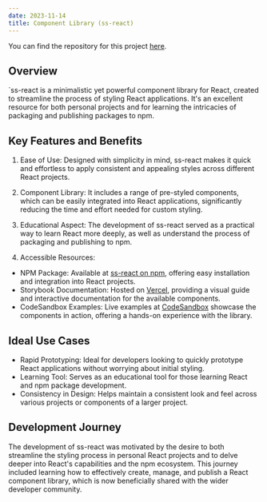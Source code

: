 ```yaml
---
date: 2023-11-14
title: Component Library (ss-react)
---
```


You can find the repository for this project [here](https://github.com/djmunro/ss-react).

## Overview

`ss-react is a minimalistic yet powerful component library for React, created to streamline the process of styling React applications. It's an excellent resource for both personal projects and for learning the intricacies of packaging and publishing packages to npm.

## Key Features and Benefits

1. Ease of Use: Designed with simplicity in mind, ss-react makes it quick and effortless to apply consistent and appealing styles across different React projects.

2. Component Library: It includes a range of pre-styled components, which can be easily integrated into React applications, significantly reducing the time and effort needed for custom styling.

3. Educational Aspect: The development of ss-react served as a practical way to learn React more deeply, as well as understand the process of packaging and publishing to npm.

4. Accessible Resources:

- NPM Package: Available at [ss-react on npm](https://www.npmjs.com/package/ss-react), offering easy installation and integration into React projects.
- Storybook Documentation: Hosted on [Vercel](https://ss-react.davidmunro.vercel.app/?path=/story/button--basic), providing a visual guide and interactive documentation for the available components.
- CodeSandbox Examples: Live examples at [CodeSandbox](https://codesandbox.io/s/ssreactcomponents-ob3nn) showcase the components in action, offering a hands-on experience with the library.

## Ideal Use Cases

- Rapid Prototyping: Ideal for developers looking to quickly prototype React applications without worrying about initial styling.
- Learning Tool: Serves as an educational tool for those learning React and npm package development.
- Consistency in Design: Helps maintain a consistent look and feel across various projects or components of a larger project.

## Development Journey

The development of ss-react was motivated by the desire to both streamline the styling process in personal React projects and to delve deeper into React's capabilities and the npm ecosystem. This journey included learning how to effectively create, manage, and publish a React component library, which is now beneficially shared with the wider developer community.
